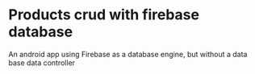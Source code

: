 # Products crud with firebase database 
An android app using Firebase as a database engine, but without a data base data controller
